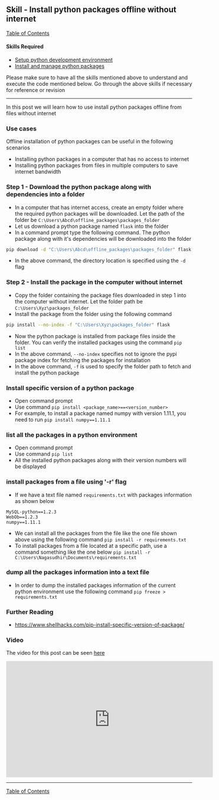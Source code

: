 ## Skill - Install python packages offline without internet

[Table of Contents](https://nagasudhir.blogspot.com/2020/04/taming-python-table-of-contents.html)

#### Skills Required
* [Setup python development environment](https://nagasudhir.blogspot.com/2020/04/setup-python-development-environment_14.html)
* [Install and manage python packages](https://nagasudhir.blogspot.com/2020/05/install-and-manage-packages-in-python.html)

Please make sure to have all the skills mentioned above to understand and execute the code mentioned below. Go through the above skills if necessary for reference or revision
<hr/>

In this post we will learn how to use install python packages offline from files without internet

### Use cases
Offline installation of python packages can be useful in the following scenarios
* Installing python packages in a computer that has no access to internet
* Installing python packages from files in multiple computers to save internet bandwidth

### Step 1 - Download the python package along with dependencies into a folder  
* In a computer that has internet access, create an empty folder where the required python packages will be downloaded. Let the path of the folder be `C:\Users\Abcd\offline_packages\packages_folder`
* Let us download a python package named `flask` into the folder
* In a command prompt type the following command. The python package along with it's dependencies will be downloaded into the folder
```bash
pip download -d "C:\Users\Abcd\offline_packages\packages_folder" flask
```
* In the above command, the directory location is specified using the `-d` flag

### Step 2 - Install the package in the computer without internet
* Copy the folder containing the package files downloaded in step 1 into the computer without internet. Let the folder path be `C:\Users\Xyz\packages_folder`
*  Install the package from the folder using the following command
```bash
pip install --no-index -f "C:\Users\Xyz\packages_folder" flask
```
* Now the python package is installed from package files inside the folder. You can verify the installed packages using the command `pip list`
* In the above command, `--no-index` specifies not to ignore the pypi package index for fetching the packages for installation
* In the above command, `-f` is used to specify the folder path to fetch and install the python package 

### Install specific version of a python package
* Open command prompt
* Use command `pip install <package_name>==<version_number>`
* For example, to install a package named numpy with version 1.11.1, you need to run 
`pip install numpy==1.11.1`

### list all the packages in a python environment
* Open command prompt
* Use command `pip list`
* All the installed python packages along with their version numbers will be displayed

### install packages from a file using '-r' flag
* If we have a text file named `requirements.txt` with packages information as shown below
```
MySQL-python==1.2.3
WebOb==1.2.3
numpy==1.11.1
```
* We can install all the packages from the file like the one file shown above using the following command
`pip install -r requirements.txt`
* To install packages from a file located at a specific path, use a command something like the one below
`pip install -r C:\Users\Nagasudhir\Documents\requirements.txt`

### dump all the packages information into a text file
* In order to dump the installed packages information of the current python environment use the following command
`pip freeze > requirements.txt`

### Further Reading
* https://www.shellhacks.com/pip-install-specific-version-of-package/

### Video
The video for this post can be seen [here](https://youtu.be/3eItCqPqGF8)

<iframe width="560" height="315" src="https://www.youtube.com/embed/3eItCqPqGF8" frameborder="0" allow="accelerometer; autoplay; clipboard-write; encrypted-media; gyroscope; picture-in-picture" allowfullscreen></iframe>
<hr/>

[Table of Contents](https://nagasudhir.blogspot.com/2020/04/taming-python-table-of-contents.html)



<!--stackedit_data:
eyJoaXN0b3J5IjpbLTcwNzA3MTQyMSwtOTY3OTIzNTM5LDY1Mj
A4MDc2NCwtODE3NjYxODM3LC0xNTkwOTg1OTg2LC04NzA5MjQw
ODAsLTIwODg3NDY2MTJdfQ==
-->